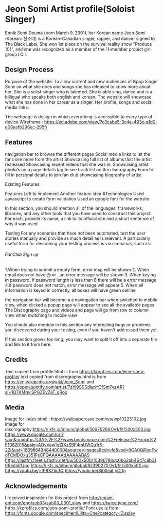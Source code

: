 # Jeon Somi Artist profile(Soloist Singer)
Ennik Somi Douma (born March 9, 2001), her Korean name Jeon Somi (Korean:
전소미) is a Korean-Canadian singer, rapper, and dancer signed to The Black Label. She won 1st place on the survival reality show "Produce 101", and she was recognized as a member of the 11-member project girl group I.O.I.
  
## Design Process
Purpose of the website: To allow current and new audiences of Kpop Singer Somi on what she does and songs she has released to know more about her.
She is a solist singer who is talented.  She is able sing, dance and is a billigual who speaks both english and korean.
The website will showcase what she has done in her career as a singer. Her profile, songs and social media links.

The webpage is design in which everything is accessible to every type of device
Wireframe : https://xd.adobe.com/view/7c0cabe5-3c4e-493c-a1d0-e06aefb296ec-295f/

## Features
navigation bar to browse the different pages
Social media links to let the fans see more from the artist
Showcasing full list of albums that the artist realeased
Showcasing recent videos that she was in.
Showcasing artist photo's on a page
details tag to see track list on the discrography
Form to fill in personal details to join fan club
showcasing biography of artist 

Existing Features

Features Left to Implement
Another feature idea
#Technologies Used
Javascript to create form validation 
Used an google font for the website

In this section, you should mention all of the languages, frameworks, libraries, and any other tools that you have used to construct this project. For each, provide its name, a link to its official site and a short sentence of why it was used.

Testing
For any scenarios that have not been automated, test the user stories manually and provide as much detail as is relevant. A particularly useful form for describing your testing process is via scenarios, such as:
###### FanClub Sign up
1.When trying to submit a empty form, error msg will be shown
2. When email does not have @ or . an error message will be shown
3. When keying in password, if password length is less than 8 there will be a error message
4.if password does not match, error message will appear
5. When all information is keyed in correctly, all boxes will have green outline

the navigation bar will become a a navingation bar when switched to mobile view, when clicked a popup page will appear to see all the available pages
The Discography page and videos and page will go from row to column view when switching to mobile view





You should also mention in this section any interesting bugs or problems you discovered during your testing, even if you haven't addressed them yet.

If this section grows too long, you may want to split it off into a separate file and link to it from here.

## Credits
Text copied from profile.html is from https://kprofiles.com/jeon-somi-profile/
text copied from discrography.html is from https://en.wikipedia.org/wiki/Jeon_Somi and https://open.spotify.com/artist/7zYj9S9SdIunYCfSm7vzAR?si=1Q7KMqvlSPGZEyZeT_gRog

## Media
Image for index.htmll : https://wallpapercave.com/wp/wp10223102.jpg
image for discrography:https://i.kfs.io/album/global/56676266,0v1/fit/500x500.jpg
https://www.google.com/url?sa=i&url=https%3A%2F%2Fwww.beatsource.com%2Frelease%2Fxoxo%2F1062015&psig=AOvVaw1qZIXzSBF4mUWQu1r5-22l&ust=1669864948440000&source=images&cd=vfe&ved=0CA0QjRxqFwoTCMDOxu351PsCFQAAAAAdAAAAABAS
https://lastfm.freetls.fastly.net/i/u/500x500/10386788dc6b63bb4647c8b3196edb6f.jpg
https://i.kfs.io/album/global/82390270,0v1/fit/500x500.jpg
https://youtu.be/j-IP8XZ5ufQ
https://youtu.be/8j0XeaLpC0g
## Acknowledgements
I received inspiration for this project from http://edam-ent.com/eng/sub03/sub03_0301_view and https://twice.jype.com/
https://kprofiles.com/jeon-somi-profile/
Font use is from https://fonts.google.com/specimen/Lilita+One?category=Display
